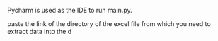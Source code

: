 Pycharm is used as the IDE to run main.py.

paste the link of the directory of the excel file from which you need to extract data into the d
